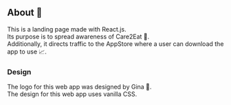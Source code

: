 ## About 🤔

This is a landing page made with React.js.\
Its purpose is to spread awareness of Care2Eat 📣.\
Additionally, it directs traffic to the AppStore where a user can download the app to use 📈.  

### Design

The logo for this web app was designed by Gina 🎨. \
The design for this web app uses vanilla CSS.
